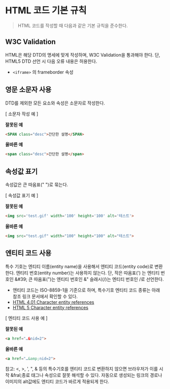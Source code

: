 # HTML 코드 기본 규칙
> HTML 코드를 작성할 때 다음과 같은 기본 규칙을 준수한다.

## W3C Validation
HTML은 해당 DTD의 명세에 맞게 작성하며, W3C Validation을 통과해야 한다.
단, HTML5 DTD 선언 시 다음 오류 내용은 허용한다.

* `<iframe>` 의 frameborder 속성

## 영문 소문자 사용
DTD를 제외한 모든 요소와 속성은 소문자로 작성한다.

[ 소문자 작성 예 ]

**잘못된 예**
``` html
<SPAN class="desc">간단한 설명</SPAN>
```
**올바른 예**
``` html
<span class="desc">간단한 설명</span>
```

## 속성값 표기
속성값은 큰 따움표(" ")로 묶는다.

[ 속성값 표기 예 ]

**잘못된 예**
``` html
<img src='test.gif' width='100' height='100' alt='테스트'>
```
**올바른 예**
``` html
<img src="test.gif" width="100" height="100" alt="테스트">
```

## 엔티티 코드 사용
특수 기호는 엔티티 이름(entity name)을 사용해서 엔티티 코드(entity code)로 변환한다. 엔티티 번호(entity number)는 사용하지 않는다. 단, 작은 따옴표(') 는 엔티티 번호인 &#38;#39;  큰 따옴표(")는 엔티티 번호인 &#38;&#34; 슬래시(/)는 엔티티 번호인 &#47;로 선언한다.

* 엔티티 코드는 ISO-8859-1을 기준으로 하며, 특수기호 엔티티 코드 종류는 아래 참조 링크 문서에서 확인할 수 있다.
* [HTML 4.01 Character entity references](https://www.w3.org/TR/html4/sgml/entities.html)
* [HTML 5 Character entity references](https://www.w3.org/TR/html5/syntax.html#character-references)

[ 엔티티 코드 사용 예 ]

**잘못된 예**
``` html
<a href="…&nid=2">
```
**올바른 예**
``` html
<a href="…&amp;nid=2">
```

참고: <, >, ', ", & 등의 특수기호를 엔티티 코드로 변환하지 않으면 브라우저가 이를 시작 &fral;종료 태그나 속성으로 잘못 해석할 수 있다. 자동으로 생성되는 링크의 경로나 이미지의 alt값에도 엔티티 코드가 바르게 적용되게 한다.